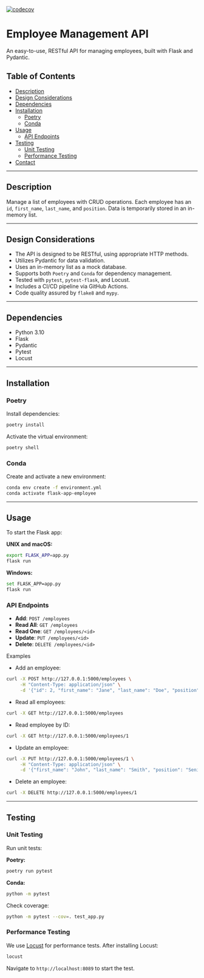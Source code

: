 [![codecov](https://app.codecov.io/gh/thiwankajayasiri/flask-api/main/graph/badge.svg)](https://github.com/thiwankajayasiri/flask-api)

# Employee Management API

An easy-to-use, RESTful API for managing employees, built with Flask and Pydantic.

## Table of Contents

- [Description](#description)
- [Design Considerations](#design-considerations)
- [Dependencies](#dependencies)
- [Installation](#installation)
  - [Poetry](#poetry)
  - [Conda](#conda)
- [Usage](#usage)
  - [API Endpoints](#api-endpoints)
- [Testing](#testing)
  - [Unit Testing](#unit-testing)
  - [Performance Testing](#performance-testing)
- [Contact](#contact)

---

## Description

Manage a list of employees with CRUD operations. Each employee has an `id`, `first_name`, `last_name`, and `position`. Data is temporarily stored in an in-memory list.

---

## Design Considerations

- The API is designed to be RESTful, using appropriate HTTP methods.
- Utilizes Pydantic for data validation.
- Uses an in-memory list as a mock database.
- Supports both ```Poetry``` and ```Conda``` for dependency management.
- Tested with ```pytest```, ```pytest-flask```, and Locust.
- Includes a CI/CD pipeline via GitHub Actions.
- Code quality assured by ```flake8``` and ```mypy```.

---

## Dependencies

- Python 3.10
- Flask
- Pydantic
- Pytest
- Locust

---

## Installation

### Poetry

Install dependencies:

```bash
poetry install
```

Activate the virtual environment:

```bash
poetry shell
```

### Conda

Create and activate a new environment:

```bash
conda env create -f environment.yml
conda activate flask-app-employee
```

---

## Usage

To start the Flask app:

**UNIX and macOS:**

```bash
export FLASK_APP=app.py
flask run
```

**Windows:**

```bash
set FLASK_APP=app.py
flask run
```

### API Endpoints

- **Add**: `POST /employees`
- **Read All**: `GET /employees`
- **Read One**: `GET /employees/<id>`
- **Update**: `PUT /employees/<id>`
- **Delete**: `DELETE /employees/<id>`

Examples

- Add an employee:

```bash
curl -X POST http://127.0.0.1:5000/employees \
     -H "Content-Type: application/json" \
     -d '{"id": 2, "first_name": "Jane", "last_name": "Doe", "position": "Manager"}'

```

- Read all employees:

```bash
curl -X GET http://127.0.0.1:5000/employees
```

- Read employee by ID:

```bash
curl -X GET http://127.0.0.1:5000/employees/1
```


- Update an employee:

```bash
curl -X PUT http://127.0.0.1:5000/employees/1 \
     -H "Content-Type: application/json" \
     -d '{"first_name": "John", "last_name": "Smith", "position": "Senior Engineer"}'
```

- Delete an employee:

```bash
curl -X DELETE http://127.0.0.1:5000/employees/1

```

---

## Testing

### Unit Testing

Run unit tests:

**Poetry:**

```bash
poetry run pytest
```

**Conda:**

```bash
python -m pytest
```

Check coverage:

```bash
python -m pytest --cov=. test_app.py
```

### Performance Testing

We use [Locust](https://locust.io/) for performance tests. After installing Locust:

```bash
locust
```

Navigate to `http://localhost:8089` to start the test.